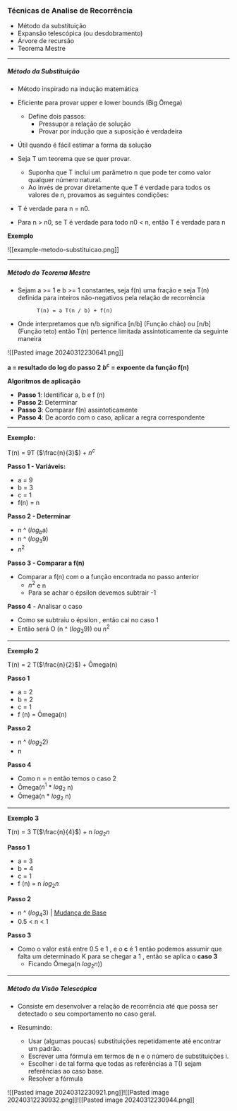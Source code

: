 
### Técnicas de Analise de Recorrência

* Método da substituição
* Expansão telescópica (ou desdobramento)
* Árvore de recursão
* Teorema Mestre

---
##### Método da Substituição

* Método inspirado na indução matemática
* Eficiente para provar upper e lower bounds (Big Ômega)
	* Define dois passos:
		* Pressupor a relação de solução
		* Provar por indução que a suposição é verdadeira
* Útil quando é fácil estimar a forma da solução

* Seja T um teorema que se quer provar. 
	* Suponha que T inclui um parâmetro n que pode ter como valor qualquer número natural.
	* Ao invés de provar diretamente que T é verdade para todos os valores de n, provamos as seguintes condições:
* T é verdade para n = n0.
* Para n > n0, se T é verdade para todo n0 < n, então T é verdade para n

**Exemplo**

![[example-metodo-substituicao.png]]

---
##### **Método do Teorema Mestre**

* Sejam a >= 1 e b >= 1 constantes, seja f(n) uma fração e seja T(n) definida para inteiros não-negativos pela relação de recorrência

			T(n) = a T(n / b) + f(n)
			
* Onde interpretamos que n/b significa [n/b] (Função chão) ou [n/b] (Função teto)  então T(n) pertence limitada assintoticamente da seguinte maneira

![[Pasted image 20240312230641.png]]

**a = resultado do log do passo 2**
**$b^c$ = expoente da função f(n)**

**Algoritmos de aplicação**
* **Passo 1**: Identificar a, b e f (n)
* **Passo 2**: Determinar
* **Passo 3**: Comparar f(n) assintoticamente
* **Passo 4**: De acordo com o caso, aplicar a regra correspondente

---
**Exemplo:**

T(n) = 9T ($\frac{n}{3}$) + $n^c$

**Passo 1 - Variáveis:**
 * a = 9
 * b = 3
 * c = 1
 * f(n) = n

**Passo 2 - Determinar**
* n ^ ($log_b$a) 
* n ^ ($log_3 9)$
* $n^2$

**Passo 3 - Comparar a f(n)**
* Comparar a f(n) com o a função encontrada no passo anterior
	* $n^2$ e n
	* Para se achar o épsilon devemos subtrair -1

**Passo 4** - Analisar o caso
* Como se subtraiu o épsilon , então cai no caso 1
* Então será O (n ^ ($log_3 9)$) ou $n^2$

---
**Exemplo 2**

T(n) = 2 T($\frac{n}{2}$) + Ômega(n)

**Passo 1**
* a = 2
* b = 2
* c = 1
* f (n) = Ômega(n)

**Passo 2**
* n ^ ($log_2 2)$ 
* n

**Passo 4**
*  Como n = n então temos o caso 2
*  Ômega($n^1$ * $log_2$ n)
*  Ômega(n * $log_2$ n)

---
**Exemplo 3**

T(n) = 3 T($\frac{n}{4}$) + n $log_2 n$

**Passo 1**
* a = 3
* b = 4
* c = 1
* f (n) = n $log_2 n$

**Passo 2** 
* n ^ ($log_4 3)$ | [Mudança de Base](Anotações.md)
*  0.5 < n < 1

**Passo 3**

* Como o valor está entre 0.5 e 1 , e o **c** é 1  então podemos assumir que falta um determinado K para se chegar a 1 , então se aplica o **caso 3**
	* Ficando Ômega(n $log_2 n$))

--- 
##### Método da Visão Telescópica

* Consiste em desenvolver a relação de recorrência até que possa ser detectado o seu comportamento no caso geral.

* Resumindo:
	* Usar (algumas poucas) substituições repetidamente até encontrar um padrão.
	* Escrever uma fórmula em termos de n e o número de substituições i.
	* Escolher i de tal forma que todas as referências a T() sejam referências ao caso base.
	* Resolver a fórmula

![[Pasted image 20240312230921.png]]![[Pasted image 20240312230932.png]]![[Pasted image 20240312230944.png]]